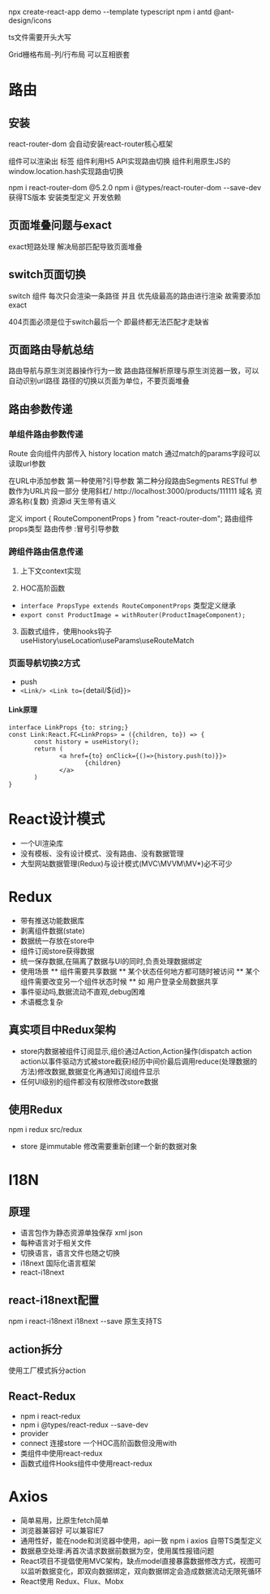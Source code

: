 npx create-react-app demo --template typescript
npm i antd @ant-design/icons

ts文件需要开头大写

Grid栅格布局-列/行布局 可以互相嵌套


# 路由
## 安装
react-router-dom
会自动安装react-router核心框架
<Link/> 组件可以渲染出<a/> 标签
<BrowserRouter/> 组件利用H5 API实现路由切换
<HashRouter/> 组件利用原生JS的window.location.hash实现路由切换

npm i react-router-dom @5.2.0
npm i @types/react-router-dom --save-dev 获得TS版本 安装类型定义 开发依赖

## 页面堆叠问题与exact
<Route exact path="/" component={HomePage}/> exact短路处理 解决局部匹配导致页面堆叠

## switch页面切换
switch 组件 每次只会渲染一条路径 并且 优先级最高的路由进行渲染 故需要添加exact

404页面必须是位于switch最后一个 即最终都无法匹配才走缺省

## 页面路由导航总结
路由导航与原生浏览器操作行为一致
<BrowserRouter/>
路由路径解析原理与原生浏览器一致，可以自动识别url路径
<Route/>
路径的切换以页面为单位，不要页面堆叠
<Switch/>

## 路由参数传递
### 单组件路由参数传递
Route 会向组件内部传入 history location match
通过match的params字段可以读取url参数

在URL中添加参数
第一种使用?引导参数
第二种分段路由Segments RESTful 参数作为URL片段一部分 使用斜杠/
http://localhost:3000/products/111111
       域名         资源名称(复数)  资源id
天生带有语义

定义 import { RouteComponentProps } from "react-router-dom"; 路由组件props类型
<Route path="/detail/:touristRouteId" component={DetailPage} /> 路由传参 :冒号引导参数

### 跨组件路由信息传递
1. 上下文context实现

2. HOC高阶函数
* `interface PropsType extends RouteComponentProps` 类型定义继承 
* `export const ProductImage = withRouter(ProductImageComponent);`

3. 函数式组件，使用hooks钩子
useHistory\useLocation\useParams\useRouteMatch 

### 页面导航切换2方式
* push
* `<Link/> <Link to={`detail/${id}`}>`
#### Link原理
```
interface LinkProps {to: string;}
const Link:React.FC<LinkProps> = ({children, to}) => {
       const history = useHistory();
       return (
              <a href={to} onClick={()=>{history.push(to)}}>
                     {children}
              </a>
       )
}
```
# React设计模式
* 一个UI渲染库
* 没有模板、没有设计模式、没有路由、没有数据管理
* 大型网站数据管理(Redux)与设计模式(MVC\MVVM\MV*)必不可少

# Redux
* 带有推送功能数据库
* 剥离组件数据(state)
* 数据统一存放在store中
* 组件订阅store获得数据
* 统一保存数据,在隔离了数据与UI的同时,负责处理数据绑定
* 使用场景
** 组件需要共享数据
** 某个状态任何地方都可随时被访问
** 某个组件需要改变另一个组件状态时候
** 如 用户登录全局数据共享
* 事件驱动吗,数据流动不直观,debug困难
* 术语概念复杂

## 真实项目中Redux架构
* store内数据被组件订阅显示,组价通过Action,Action操作(dispatch action action以事件驱动方式被store截获)经历中间价最后调用reduce(处理数据的方法)修改数据,数据变化再通知订阅组件显示
* 任何UI级别的组件都没有权限修改store数据

## 使用Redux
npm i redux
src/redux
* store 是immutable 修改需要重新创建一个新的数据对象

# I18N
## 原理
* 语言包作为静态资源单独保存 xml json
* 每种语言对于相关文件
* 切换语言，语言文件也随之切换
* i18next 国际化语言框架
* react-i18next
## react-i18next配置
npm i react-i18next i18next --save 原生支持TS

## action拆分
使用工厂模式拆分action

## React-Redux
* npm i react-redux 
* npm i @types/react-redux --save-dev
* provider
* connect 连接store 一个HOC高阶函数但没用with
* 类组件中使用react-redux
* 函数式组件Hooks组件中使用react-redux

# Axios
* 简单易用，比原生fetch简单
* 浏览器兼容好 可以兼容IE7
* 通用性好，能在node和浏览器中使用，api一致
npm i axios 自带TS类型定义
* 数据悬空处理:再首次请求数据前数据为空，使用属性报错问题
* React项目不提倡使用MVC架构，缺点model直接暴露数据修改方式，视图可以监听数据变化，即双向数据绑定，双向数据绑定会造成数据流动无限死循环
* React使用 Redux、Flux、Mobx
